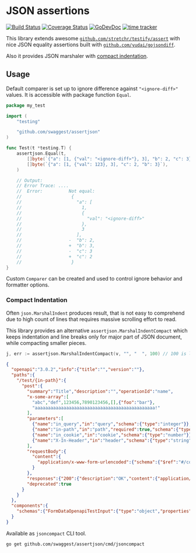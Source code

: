 # JSON assertions

[![Build Status](https://github.com/swaggest/assertjson/workflows/test/badge.svg)](https://github.com/swaggest/assertjson/actions?query=branch%3Amaster+workflow%3Atest)
[![Coverage Status](https://codecov.io/gh/swaggest/assertjson/branch/master/graph/badge.svg)](https://codecov.io/gh/swaggest/assertjson)
[![GoDevDoc](https://img.shields.io/badge/dev-doc-00ADD8?logo=go)](https://pkg.go.dev/github.com/swaggest/assertjson)
[![time tracker](https://wakatime.com/badge/github/swaggest/assertjson.svg)](https://wakatime.com/badge/github/swaggest/assertjson)

This library extends awesome [`github.com/stretchr/testify/assert`](https://godoc.org/github.com/stretchr/testify/assert) 
with nice JSON equality assertions built with [`github.com/yudai/gojsondiff`](https://github.com/yudai/gojsondiff).

Also it provides JSON marshaler with [compact indentation](#compact-indentation).

## Usage

Default comparer is set up to ignore difference against `"<ignore-diff>"` values. It is accessible with package function `Equal`.

```go
package my_test

import (
	"testing"

	"github.com/swaggest/assertjson"
)

func Test(t *testing.T) {
	assertjson.Equal(t,
		[]byte(`{"a": [1, {"val": "<ignore-diff>"}, 3], "b": 2, "c": 3}`),
		[]byte(`{"a": [1, {"val": 123}, 3], "c": 2, "b": 3}`),
	)

	// Output:
	// Error Trace:	....
	//	Error:      	Not equal:
	//	            	 {
	//	            	   "a": [
	//	            	     1,
	//	            	     {
	//	            	       "val": "<ignore-diff>"
	//	            	     },
	//	            	     3
	//	            	   ],
	//	            	-  "b": 2,
	//	            	+  "b": 3,
	//	            	-  "c": 3
	//	            	+  "c": 2
	//	            	 }
}

```

Custom `Comparer` can be created and used to control ignore behavior and formatter options.

### Compact Indentation
Often `json.MarshalIndent` produces result, that is not easy to comprehend due to high count of lines that requires 
massive scrolling effort to read.

This library provides an alternative `assertjson.MarshalIndentCompact` which keeps indentation and line breaks only 
for major part of JSON document, while compacting smaller pieces.

```go
j, err := assertjson.MarshalIndentCompact(v, "", "  ", 100) // 100 is line width limit.
```
 
```json
{
  "openapi":"3.0.2","info":{"title":"","version":""},
  "paths":{
    "/test/{in-path}":{
      "post":{
        "summary":"Title","description":"","operationId":"name",
        "x-some-array":[
          "abc","def",123456,7890123456,[],{"foo":"bar"},
          "aaaaaaaaaaaaaaaaaaaaaaaaaaaaaaaaaaaaaaaaaaaaaa!"
        ],
        "parameters":[
          {"name":"in_query","in":"query","schema":{"type":"integer"}},
          {"name":"in-path","in":"path","required":true,"schema":{"type":"boolean"}},
          {"name":"in_cookie","in":"cookie","schema":{"type":"number"}},
          {"name":"X-In-Header","in":"header","schema":{"type":"string"}}
        ],
        "requestBody":{
          "content":{
            "application/x-www-form-urlencoded":{"schema":{"$ref":"#/components/schemas/FormDataOpenapiTestInput"}}
          }
        },
        "responses":{"200":{"description":"OK","content":{"application/json":{"schema":{}}}}},
        "deprecated":true
      }
    }
  },
  "components":{
    "schemas":{"FormDataOpenapiTestInput":{"type":"object","properties":{"in_form_data":{"type":"string"}}}}
  }
}
```

Available as `jsoncompact` CLI tool.
```
go get github.com/swaggest/assertjson/cmd/jsoncompact
```